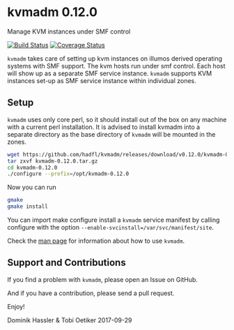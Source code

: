 kvmadm 0.12.0
============
Manage KVM instances under SMF control

[![Build Status](https://travis-ci.org/hadfl/kvmadm.svg?branch=master)](https://travis-ci.org/hadfl/kvmadm)
[![Coverage Status](https://img.shields.io/coveralls/hadfl/kvmadm.svg)](https://coveralls.io/r/hadfl/kvmadm?branch=master)

`kvmadm` takes care of setting up kvm instances on illumos derived operating
systems with SMF support. The kvm hosts run under smf control. Each host
will show up as a separate SMF service instance. `kvmadm` supports KVM instances
set-up as SMF service instance within individual zones.

Setup
-----

`kvmadm` uses only core perl, so it should install out of the box on any machine with a current perl installation.
It is advised to install kvmadm into a separate directory as the base directory of `kvmadm` will be mounted in the zones.

```sh
wget https://github.com/hadfl/kvmadm/releases/download/v0.12.0/kvmadm-0.12.0.tar.gz
tar zxvf kvmadm-0.12.0.tar.gz
cd kvmadm-0.12.0
./configure --prefix=/opt/kvmadm-0.12.0 
```

Now you can run

```sh
gmake
gmake install
```

You can import make configure install a `kvmadm`
service manifest by calling configure with the option
`--enable-svcinstall=/var/svc/manifest/site`.

Check the [man page](doc/kvmadm.pod) for information about how to use `kvmadm`.

Support and Contributions
-------------------------
If you find a problem with `kvmadm`, please open an Issue on GitHub.

And if you have a contribution, please send a pull request.

Enjoy!

Dominik Hassler & Tobi Oetiker
2017-09-29
